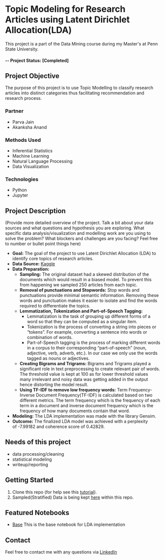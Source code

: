 # Topic Modeling for Research Articles using Latent Dirichlet Allocation(LDA)
This project is a part of the Data Mining course during my Master's at Penn State University.

#### -- Project Status: [Completed]

## Project Objective
The purpose of this project is to use Topic Modelling to classify research articles into distinct categories thus facilitating recommendation and research process.


### Partner
* Parva Jain
* Akanksha Anand

### Methods Used
* Inferential Statistics
* Machine Learning
* Natural Language Processing
* Data Visualization

### Technologies
* Python
* Jupyter

## Project Description
(Provide more detailed overview of the project.  Talk a bit about your data sources and what questions and hypothesis you are exploring. What specific data analysis/visualization and modelling work are you using to solve the problem? What blockers and challenges are you facing?  Feel free to number or bullet point things here)

* **Goal:** The goal of the project to use Latent Dirichlet Allocation (LDA) to identify core topics of research articles.
* **Data Source:** [Kaggle](https://www.kaggle.com/blessondensil294/topic-modeling-for-research-articles)
* **Data Preparation:**
  * **Sampling:** The original dataset had a skewed distribution of the documents which would result in a biased model. To prevent this from happening we sampled 250 articles from each topic.
  * **Removal of punctuations and Stopwords:** Stop words and punctuations provide minimal semantic information. Removing these words and punctuation makes it easier to isolate and find the words required to differentiate the topics.
  * **Lemmatization, Tokenization and Part-of-Speech Tagging:**
    * Lemmatization is the task of grouping up different forms of a word so that they can be computed as a singular item.
    * Tokenization is the process of converting a string into pieces or “tokens”. For example, converting a sentence into words or combination of words.
    * Part-of-Speech tagging is the process of marking different words in a corpus to their corresponding “part-of-speech” (noun, adjective, verb, adverb, etc.). In our case we only use the words tagged as nouns or adjectives.
  * **Creating Bigrams and Trigrams:** Bigrams and Trigrams played a significant role in text preprocessing to create relevant pair of words. The threshold value is kept at 100 as for lower threshold values many irrelevant and noisy data was getting added in the output hence distorting the model result.
  * **Using TF-IDF to remove low frequency words:** Term Frequency-Inverse Document Frequency(TF-IDF) is calculated based on two different metrics. The term frequency which is the frequency of each term in a document and inverse document frequency which is the frequency of how many documents contain that word.
* **Modeling:** The LDA implementation was made with the library Gensim.
* **Outcome:** The finalized LDA model was achieved with a perplexity of -7.99182 and coherence score of 0.42829.


## Needs of this project
- data processing/cleaning
- statistical modeling
- writeup/reporting

## Getting Started
1. Clone this repo (for help see this [tutorial](https://help.github.com/articles/cloning-a-repository/)).
2. Sampled(Stratified) Data is being kept [here](/Data/strat-sampled-dataset.csv) within this repo.

## Featured Notebooks
* [Base](/TopicModeling-LDA.ipynb) This is the base notebook for LDA implementation

## Contact
Feel free to contact me with any questions via [LinkedIn](https://www.linkedin.com/in/akshay2718/)
